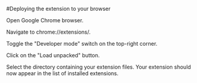 #Deploying the extension to your browser

Open Google Chrome browser.

Navigate to chrome://extensions/.

Toggle the "Developer mode" switch on the top-right corner.

Click on the "Load unpacked" button.

Select the directory containing your extension files.
Your extension should now appear in the list of installed extensions.
